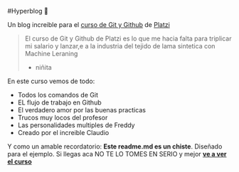 #Hyperblog 💚

Un blog increible para el [curso de Git y Github](https://platzi.com/cursos/git-github/ "Curso de Git y Github") de [Platzi](https://platzi.com/home "platzi")
> El curso de Git y Github de Platzi es lo que me hacia falta para triplicar mi salario y lanzar,e a la industria del tejido de lama sintetica con Machine Leraning
> - niñita

En este curso vemos de todo:
* Todos los comandos de Git
* EL flujo de trabajo en Github
* El verdadero amor por las buenas practicas
* Trucos muy locos del profesor
* Las personalidades multiples de Freddy
* Creado por el increible Claudio

Y como un amable recordatorio: **Este readme.md es un chiste**. Diseñado para el ejemplo. Si llegas aca NO TE LO TOMES EN SERIO y mejor [**ve a ver el curso**](https://platzi.com/cursos/git-github/ "ve a ver el curso")